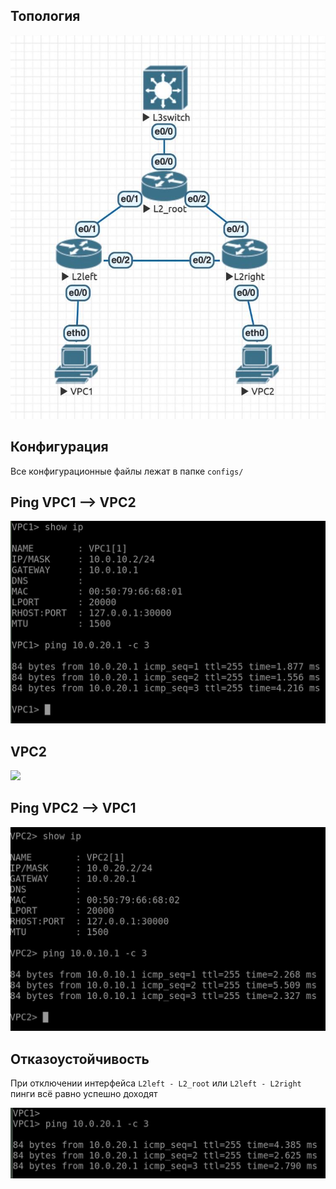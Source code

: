 ## Топология

![](images/topology.jpg)

## Конфигурация
Все конфигурационные файлы лежат в папке `configs/`

## Ping VPC1 —> VPC2
![](images/ping1.jpg)
## VPC2
![](images/vpc2.jpg)
## Ping VPC2 —> VPC1
![](images/ping2.jpg)

## Отказоустойчивость
При отключении интерфейса `L2left - L2_root` или `L2left - L2right` пинги всё равно успешно доходят

![](images/reliable-ping.jpg)